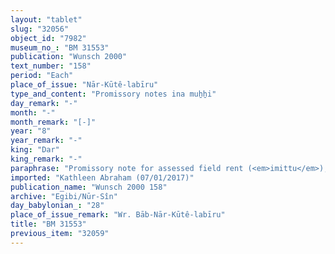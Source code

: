 ```yaml
---
layout: "tablet"
slug: "32056"
object_id: "7982"
museum_no_: "BM 31553"
publication: "Wunsch 2000"
text_number: "158"
period: "Each"
place_of_issue: "Nār-Kūtê-labīru"
type_and_content: "Promissory notes ina muẖẖi"
day_remark: "-"
month: "-"
month_remark: "[-]"
year: "8"
year_remark: "-"
king: "Dar"
king_remark: "-"
paraphrase: "Promissory note for assessed field rent (<em>imittu</em>), to be delivered in dates.<br /> <strong>B</strong> owes 34 kor of dates to <strong>A<sub>1</sub></strong>, his brothers and <strong>A<sub>2</sub></strong>. It is the assessed field rent on land (<em>imittu</em> [<em>eqli</em>]) located at the branch (<em>bābu</em>) of the old Kutha-canal and includes (<em>ina libbi</em>) the 25 kor of dates from the 2 sectors located next to the S&icirc;n-&scaron;ad&ucirc;nu family land. The passage regarding the terms of delivery is badly preserved. We can learn from it that <strong>B</strong> should deliver the dates at the old Kutha-canal together with the usual by-products of the date cultivation: for each kor of dates he shall give [spathes (<em>tuhallu</em>)], a load of firewood, [spadices (<em>gip&ucirc;)], </em>fibres <em>(mangagu</em>), offshoots (<em>liblibbu</em>) [&hellip;]. No payment has been received (<em>eṭēru</em> G Stat) for the gardener&#39;s remuneration (<em>&scaron;issinnu</em>). In addition, there is another claim (<em>ra&scaron;&ucirc;tu) </em>between the same parties that is still pending. Witnesses.<br /> &nbsp;<br /> <strong>A<sub>1 </sub></strong>= Marduk-nāṣir-apli/Itti-Marduk-balāṭu//Egibi; <strong>A<sub>2 </sub></strong>= Itti-Nab&ucirc;-balāṭu/Marduk-bān-zeri//Bēl-eṭēru; <strong>B </strong>= Ninurta-ahu-iddin/&hellip;"
imported: "Kathleen Abraham (07/01/2017)"
publication_name: "Wunsch 2000 158"
archive: "Egibi/Nūr-Sîn"
day_babylonian_: "28"
place_of_issue_remark: "Wr. Bāb-Nār-Kūtê-labīru"
title: "BM 31553"
previous_item: "32059"
---
```

